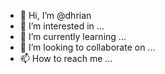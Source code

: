 - 👋 Hi, I’m @dhrian
- 👀 I’m interested in ...
- 🌱 I’m currently learning ...
- 💞️ I’m looking to collaborate on ...
- 📫 How to reach me ...

<!---
dhrian/dhrian is a ✨ special ✨ repository because its `README.md` (this file) appears on your GitHub profile.
You can click the Preview link to take a look at your changes.
--->
